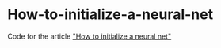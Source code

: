 # How-to-initialize-a-neural-net

Code for the article ["How to initialize a neural net"](https://medium.com/p/how-to-initialize-a-neural-network-27564cfb5ffc?source=email-f54b0d2974f0--writer.postDistributed&sk=2963ae007cecc8b1b53f962588142d50)
